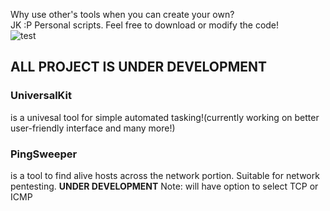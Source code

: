 Why use other's tools when you can create your own?<br />
JK :P
Personal scripts. Feel free to download or modify the code!<br />
![test](https://github.com/yamerooo123/MyBugbountyTools/assets/115742865/a6d74bc4-5d9a-49b7-92f6-6c7bc312b2ba)

<h2><b>ALL PROJECT IS UNDER DEVELOPMENT</b></h2>
<h3>UniversalKit</h3>
is a univesal tool for simple automated tasking!(currently working on better user-friendly interface and many more!)<br />
<p><h3>PingSweeper</h3></p> is a tool to find alive hosts across the network portion. Suitable for network pentesting. <b>UNDER DEVELOPMENT</b> Note: will have option to select TCP or ICMP

